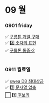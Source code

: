 # 09 월

### 0901 friday
✅ [구름톤 과일 구매](goorm195697.py) <br>
✅ [2️⃣ 숫자의 표현](programers12924.py) <br>
✅ [구름톤 통증-2](goorm195693.py) <br>
<br>
### 0911 월료일
✅ [swea D3 최대상금](swea1244.py) <br>
✅ [2️⃣ 문자열 압축](programmers60057.py) <br>
⬜ [2️⃣ 후보키](programmers42890.py) <br>
<br>
